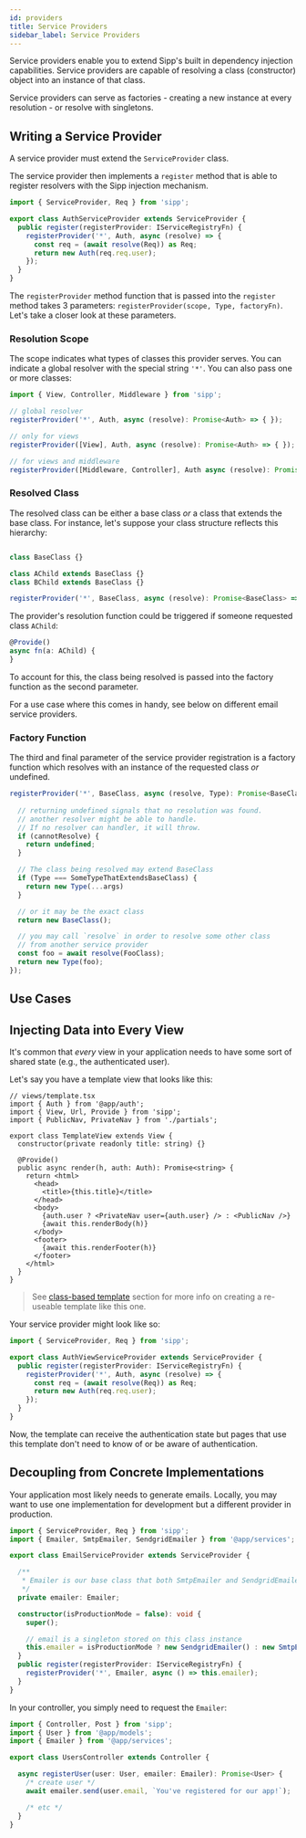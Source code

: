 ```yaml
---
id: providers
title: Service Providers
sidebar_label: Service Providers
---
```


Service providers enable you to extend Sipp's built in dependency injection capabilities. Service providers are capable of resolving a class (constructor) object into an instance of that class. 

Service providers can serve as factories - creating a new instance at every resolution - or resolve with singletons.

## Writing a Service Provider

A service provider must extend the `ServiceProvider` class. 

The service provider then implements a `register` method that is able to register resolvers with the Sipp injection mechanism.

```typescript
import { ServiceProvider, Req } from 'sipp';

export class AuthServiceProvider extends ServiceProvider {
  public register(registerProvider: IServiceRegistryFn) {
    registerProvider('*', Auth, async (resolve) => {
      const req = (await resolve(Req)) as Req;
      return new Auth(req.req.user);
    });
  }
}
```

The `registerProvider` method function that is passed into the `register` method takes 3 parameters: `registerProvider(scope, Type, factoryFn)`. Let's take a closer look at these parameters.

### Resolution Scope

The scope indicates what types of classes this provider serves. You can indicate a global resolver with the special string `'*'`. You can also pass one or more classes:

```typescript
import { View, Controller, Middleware } from 'sipp';

// global resolver
registerProvider('*', Auth, async (resolve): Promise<Auth> => { });

// only for views
registerProvider([View], Auth, async (resolve): Promise<Auth> => { });

// for views and middleware
registerProvider([Middleware, Controller], Auth async (resolve): Promise<Auth> => { });
```

### Resolved Class

The resolved class can be either a base class *or* a class that extends the base class. For instance, let's suppose your class structure reflects this hierarchy:

```typescript

class BaseClass {}

class AChild extends BaseClass {}
class BChild extends BaseClass {}

registerProvider('*', BaseClass, async (resolve): Promise<BaseClass> => { });
```

The provider's resolution function could be triggered if someone requested class `AChild`:

```typescript
@Provide()
async fn(a: AChild) {
}
```

To account for this, the class being resolved is passed into the factory function as the second parameter.

For a use case where this comes in handy, see below on different email service providers.

### Factory Function

The third and final parameter of the service provider registration is a factory function which resolves with an instance of the requested class *or* undefined.

```typescript
registerProvider('*', BaseClass, async (resolve, Type): Promise<BaseClass> => {
  
  // returning undefined signals that no resolution was found.
  // another resolver might be able to handle.
  // If no resolver can handler, it will throw.
  if (cannotResolve) {
    return undefined;
  }

  // The class being resolved may extend BaseClass
  if (Type === SomeTypeThatExtendsBaseClass) {
    return new Type(...args)
  }

  // or it may be the exact class
  return new BaseClass();

  // you may call `resolve` in order to resolve some other class
  // from another service provider
  const foo = await resolve(FooClass);
  return new Type(foo);
});
```

## Use Cases

## Injecting Data into Every View

It's common that *every* view in your application needs to have some sort of shared state (e.g., the authenticated user).

Let's say you have a template view that looks like this:

```tsx
// views/template.tsx
import { Auth } from '@app/auth';
import { View, Url, Provide } from 'sipp';
import { PublicNav, PrivateNav } from './partials';

export class TemplateView extends View {
  constructor(private readonly title: string) {}

  @Provide()
  public async render(h, auth: Auth): Promise<string> {
    return <html>
      <head>
        <title>{this.title}</title>
      </head>
      <body>
        {auth.user ? <PrivateNav user={auth.user} /> : <PublicNav />}
        {await this.renderBody(h)}
      </body>
      <footer>
        {await this.renderFooter(h)}
      </footer>
    </html>
  }
}
```

> See [class-based template](overview/../../overview/views.md) section for more info on creating a re-useable template like this one.

Your service provider might look like so:

```typescript
import { ServiceProvider, Req } from 'sipp';

export class AuthViewServiceProvider extends ServiceProvider {
  public register(registerProvider: IServiceRegistryFn) {
    registerProvider('*', Auth, async (resolve) => {
      const req = (await resolve(Req)) as Req;
      return new Auth(req.req.user);
    });
  }
}
```

Now, the template can receive the authentication state but pages that use this template don't need to know of or be aware of authentication.

## Decoupling from Concrete Implementations

Your application most likely needs to generate emails. Locally, you may want to use one implementation for development but a different provider in production.

```typescript
import { ServiceProvider, Req } from 'sipp';
import { Emailer, SmtpEmailer, SendgridEmailer } from '@app/services';

export class EmailServiceProvider extends ServiceProvider {

  /**
   * Emailer is our base class that both SmtpEmailer and SendgridEmailer extend
   */
  private emailer: Emailer;

  constructor(isProductionMode = false): void {
    super();

    // email is a singleton stored on this class instance
    this.emailer = isProductionMode ? new SendgridEmailer() : new SmtpEmailer();
  }
  public register(registerProvider: IServiceRegistryFn) {
    registerProvider('*', Emailer, async () => this.emailer);
  }
}
```

In your controller, you simply need to request the `Emailer`:

```typescript
import { Controller, Post } from 'sipp';
import { User } from '@app/models';
import { Emailer } from '@app/services';

export class UsersController extends Controller {

  async registerUser(user: User, emailer: Emailer): Promise<User> {
    /* create user */
    await emailer.send(user.email, `You've registered for our app!`);

    /* etc */
  }
}
```
